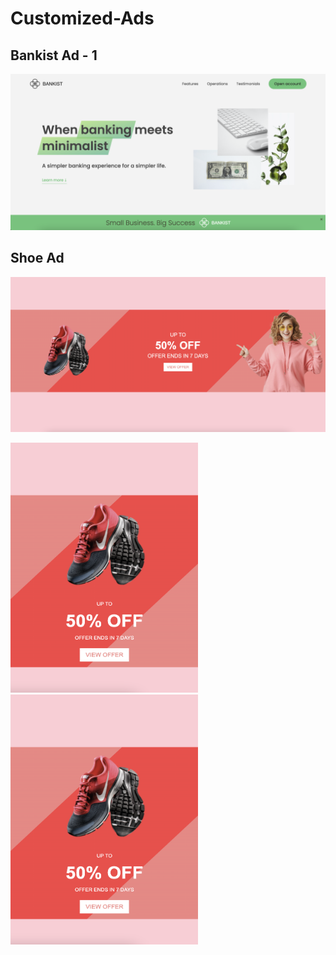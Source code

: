 # Customized-Ads

## Bankist Ad - 1

![bank-1](https://github.com/roger-rangel/Customized-Ads/blob/main/Bankist%20Ad%20-%201/img/bank-1.png)

## Shoe Ad

![shoe-1](https://github.com/roger-rangel/Customized-Ads/blob/main/Shoe%20Ad/shoe-1.png)

<img src="https://github.com/roger-rangel/Customized-Ads/blob/main/Shoe%20Ad/shoe-2.png " width="300" height="400" /> <img src="https://github.com/roger-rangel/Customized-Ads/blob/main/Shoe%20Ad/shoe-2.png " width="300" height="400" />


